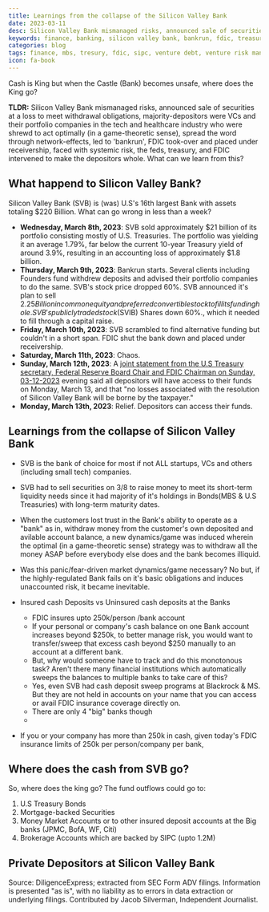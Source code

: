 ```yaml
---
title: Learnings from the collapse of the Silicon Valley Bank
date: 2023-03-11
desc: Silicon Valley Bank mismanaged risks, announced sale of securities at a loss to meet withdrawal obligations, majority-depositors were VCs in the tech and healthcare industry who were shrewd to act optimally (in a game-theoretic sense), spread the word through network-effects, led to  'bankrun', FDIC took-over and placed under receivership, posed systemic risk, the feds, treasury, and FDIC intervened to make the depositors whole. What can we learn from this? 
keywords: finance, banking, silicon valley bank, bankrun, fdic, treasury, feds, depositors, deposit insurance, ban
categories: blog
tags: finance, mbs, tresury, fdic, sipc, venture debt, venture risk management
icon: fa-book
---
```


Cash is King but when the Castle (Bank) becomes unsafe, where does the King go?

**TLDR:** Silicon Valley Bank mismanaged risks, announced sale of securities at a loss to meet withdrawal obligations, majority-depositors were VCs and their portfolio companies in the tech and healthcare industry who were shrewd to act optimally (in a game-theoretic sense), spread the word through network-effects, led to  'bankrun', FDIC took-over and placed under receivership, faced with systemic risk, the feds, treasury, and FDIC intervened to make the depositors whole. What can we learn from this?

## What happend to Silicon Valley Bank?
Silicon Valley Bank (SVB) is (was) U.S's 16th largest Bank with assets totaling $220 Billion. What can go wrong in less than a week?

* **Wednesday, March 8th, 2023**: SVB sold approximately $21 billion of its portfolio consisting mostly of U.S. Treasuries. The portfolio was yielding it an average 1.79%, far below the current 10-year Treasury yield of around 3.9%, resulting in an accounting loss of approximately $1.8 billion.
* **Thursday, March 9th, 2023**: Bankrun starts. Several clients including Founders fund withdrew deposits and advised their portfolio companies to do the same. SVB's stock price dropped 60%. SVB announced it's plan to sell $2.25 Billion in common equity and preferred convertible stock to fill its funding hole. SVB's publicly traded stock ($SVIB) Shares down 60%., which it needed to fill through a capital raise. 
* **Friday, March 10th, 2023**: SVB scrambled to find alternative funding but couldn't in a short span. FDIC shut the bank down and placed under receivership.
* **Saturday, March 11th, 2023**: Chaos.
* **Sunday, March 12th, 2023**: A [joint statement from the U.S Treasury secretary, Federal Reserve Board Chair and FDIC Chairman on Sunday, 03-12-2023](https://www.federalreserve.gov/newsevents/pressreleases/monetary20230312b.htm) evening said all depositors will have access to their funds on Monday, March 13, and that "no losses associated with the resolution of Silicon Valley Bank will be borne by the taxpayer."
* **Monday, March 13th, 2023**: Relief. Depositors can access their funds.

## Learnings from the collapse of Silicon Valley Bank

- SVB is the bank of choice for most if not ALL startups, VCs and others (including small tech) companies.
- SVB had to sell securities on 3/8 to raise money to meet its short-term liquidity needs since it had majority of it's holdings in Bonds(MBS & U.S Treasuries) with long-term maturity dates.
- When the customers lost trust in the Bank's ability to operate as a "bank" as in, withdraw money from the customer's own deposited and avilable account balance, a new dynamics/game was induced wherein the optimal (in a game-theoretic sense) strategy was to withdraw all the money ASAP before everybody else does and the bank becomes illiquid.
- Was this panic/fear-driven market dynamics/game necessary? No but, if the highly-regulated Bank fails on it's basic obligations and induces unaccounted risk, it became inevitable.

- Insured cash Deposits vs Uninsured cash deposits at the Banks
   - FDIC insures upto 250k/person /bank account
   - If your personal or company's cash balance on one Bank account increases beyond $250k, to better manage risk, you would want to transfer/sweep that excess cash beyond $250 manually to an account at a different bank.
    - But, why would someone have to track and do this monotonous task? Aren't there many financial institutions which automatically sweeps the balances to multiple banks to take care of this?
     - Yes, even SVB had cash deposit sweep programs at Blackrock & MS. But they are not held in accounts on your name that you can access or avail FDIC insurance coverage directly on.
    - There are only 4 "big" banks though
    -  
- If you or your company has more than 250k in cash, given today's FDIC insurance limits of 250k per person/company per bank, 

## Where does the cash from SVB go?

So, where does the king go? The fund outflows could go to:
1. U.S Treasury Bonds
2. Mortgage-backed Securities
3. Money Market Accounts or to other insured deposit accounts at the Big banks (JPMC, BofA, WF, Citi)
4. Brokerage Accounts which are backed by SIPC (upto 1.2M) 

## Private Depositors at Silicon Valley Bank
Source: DiligenceExpress; extracted from SEC Form ADV filings. Information is 
presented "as is", with no liability as to errors in data extraction or underlying filings.
Contributed by Jacob Silverman, Independent Journalist.

<div id="grid"></div>

<!-- import and parse CSV file data supplied via include parameter csvDataFile, display in a XL like DataGrid -->
<style>
    #grid {
      height: 85%;
    }
</style>
    

<!-- Papa Parse (to import and parse CSV files) -->
<script src="https://cdnjs.cloudflare.com/ajax/libs/PapaParse/5.3.1/papaparse.min.js"></script>


<script src="https://cdn.jsdelivr.net/npm/gridjs/dist/gridjs.umd.js"></script>
<link href="https://cdn.jsdelivr.net/npm/gridjs/dist/theme/mermaid.min.css" rel="stylesheet" />

<script>
    Papa.parse("/static/assets/data/svb-depositors.csv", {
        download: true,
        header: true,
        dynamicTyping: true,
        complete: function(results) {
            grid = new gridjs.Grid({
                data: results.data,
                pagination: {
                    limit: 10
                },
                search: true,
                sort: true,
            }).render(document.getElementById("grid"));
        }
    });
</script>